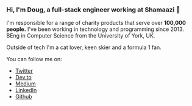 ### Hi, I'm Doug, a full-stack engineer working at Shamaazi 👋

I'm responsible for a range of charity products that serve over **100,000 people.**
I've been working in technology and programming since 2013. BEng in Computer Science from the University of York, UK.

Outside of tech I'm a cat lover, keen skier and a formula 1 fan.

You can follow me on:
- [Twitter](https://twitter.com/dglsparsons)
- [Dev.to](https://dev.to/dglsparsons)
- [Medium](https://medium.com/@dglsparsons)
- [LinkedIn](https://www.linkedin.com/in/douglas-parsons-b97025103/)
- [Github](https://github.com/dglsparsons)
